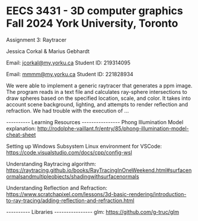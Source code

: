 # EECS 3431 - 3D computer graphics Fall 2024 York University, Toronto
Assignment 3: Raytracer

Jessica Corkal & Marius Gebhardt

Email: jcorkal@my.yorku.ca Student ID: 219314095

Email: mmmm@my.yorku.ca Student ID: 221828934

We were able to implement a generic raytracer that generates a ppm image. The program reads in a text file and calculates ray-sphere intersections to draw spheres based on the specified location, scale, and color. It takes into account scene background, lighting, and attempts to render reflection and refraction. We had trouble with the execution of ...

---------- Learning Resources ----------------
Phong Illumination Model explanation: http://rodolphe-vaillant.fr/entry/85/phong-illumination-model-cheat-sheet

Setting up Windows Subsystem Linux environment for VSCode: https://code.visualstudio.com/docs/cpp/config-wsl

Understanding Raytracing algorithm: https://raytracing.github.io/books/RayTracingInOneWeekend.html#surfacenormalsandmultipleobjects/shadingwithsurfacenormals

Understanding Reflection and Refraction: https://www.scratchapixel.com/lessons/3d-basic-rendering/introduction-to-ray-tracing/adding-reflection-and-refraction.html 

---------- Libraries ----------------
glm: https://github.com/g-truc/glm